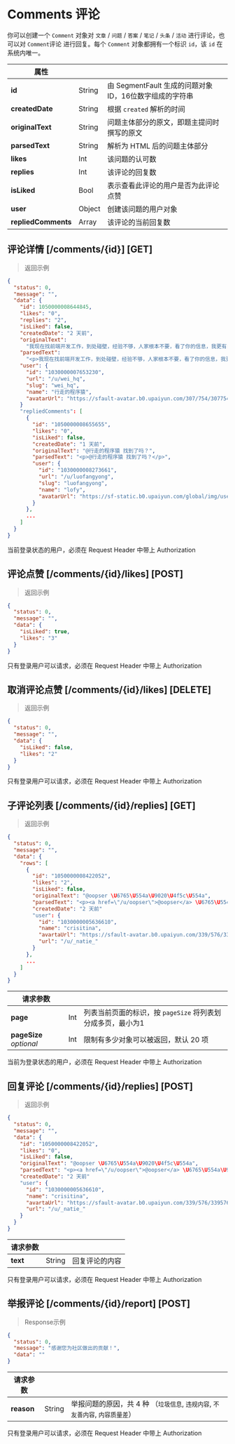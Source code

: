 # Comments 评论

你可以创建一个 `Comment` 对象对 `文章` / `问题` / `答案` / `笔记` / `头条` / `活动` 进行评论，也可以对 `Comment`评论 进行回复。每个 `Comment` 对象都拥有一个标识 `id`，该 `id` 在系统内唯一。

属性 | | |
-------------- | -------------- | -------------- |
**id** | String | 由 SegmentFault 生成的问题对象 ID，16位数字组成的字符串 |
**createdDate** | String | 根据 `created` 解析的时间 |
**originalText** | String | 问题主体部分的原文，即题主提问时撰写的原文 |
**parsedText** | String | 解析为 HTML 后的问题主体部分 |
**likes** | Int | 该问题的认可数 |
**replies** | Int | 该评论的回复数 |
**isLiked** | Bool | 表示查看此评论的用户是否为此评论点赞 |
**user** | Object | 创建该问题的用户对象 |
**repliedComments** | Array | 该评论的当前回复数|


## 评论详情 [/comments/{id}] [GET]

> 返回示例

``` json
{
  "status": 0,
  "message": "",
  "data": {
	"id": 1050000008644845,
	"likes": "0",
	"replies": "2",
	"isLiked": false,
	"createdDate": "2 天前",
	"originalText":
	  "我现在找前端开发工作，到处碰壁，经验不够，人家根本不要，看了你的信息，我更有自信，谢谢你的文章。",
	"parsedText": 
	  "<p>我现在找前端开发工作，到处碰壁，经验不够，人家根本不要，看了你的信息，我更有自信，谢谢你的文章。</p>",
	"user": {
	  "id": "1030000007653230",
	  "url": "/u/wei_hq",
	  "slug": "wei_hq",
	  "name": "行走的程序猿",
	  "avatarUrl": "https://sfault-avatar.b0.upaiyun.com/307/754/3077547314-58b0dd1c62747_medium40"
	}
	"repliedComments": [
	  {
		"id": "1050000008655655",
		"likes": "0",
		"isLiked": false,
		"createdDate": "1 天前",
		"originalText": "@行走的程序猿 找到了吗？",
		"parsedText": "<p>@行走的程序猿 找到了吗？</p>",
		"user": {
		  "id": "1030000008273661",
		  "url": "/u/luofangyong",
		  "slug": "luofangyong",
		  "name": "lofy",
		  "avatarUrl": "https://sf-static.b0.upaiyun.com/global/img/user-40.png"
		}
	  },
	  ...
	]
  }
}
```

<aside class="notice">
当前登录状态的用户，必须在 Request Header 中带上 Authorization
</aside>

## 评论点赞 [/comments/{id}/likes] [POST]

> 返回示例

``` json
{
  "status": 0,
  "message": "",
  "data": {
    "isLiked": true,
    "likes": "3"
  }
}
```

<aside class="notice">
只有登录用户可以请求，必须在 Request Header 中带上 Authorization
</aside>

## 取消评论点赞 [/comments/{id}/likes] [DELETE]

> 返回示例

``` json
{
  "status": 0,
  "message": "",
  "data": {
    "isLiked": false,
    "likes": "2"
  }
}
```

<aside class="notice">
只有登录用户可以请求，必须在 Request Header 中带上 Authorization
</aside>

## 子评论列表 [/comments/{id}/replies] [GET]

> 返回示例 

``` json
{
  "status": 0,
  "message": "",
  "data": {
	"rows": [
	  {
		"id": "1050000008422052",
		"likes": "2",
		"isLiked": false,
		"originalText": "@oopser \U6765\U554a\U9020\U4f5c\U554a",
		"parsedText": "<p><a href=\"/u/oopser\">@oopser</a> \U6765\U554a\U9020\U4f5c\U554a</p>",
		"createdDate": "2 天前"
		"user": {
		  "id": "1030000005636610",
		  "name": "crisitina",
		  "avartaUrl": "https://sfault-avatar.b0.upaiyun.com/339/576/3395766462-58058db405e0e_medium40",
		  "url": "/u/_natie_"
		}
	  },
	  ...
	]
  }
}
```

请求参数 | | |
-------------- | -------------- | -------------- |
**page** | Int | 列表当前页面的标识，按 `pageSize` 将列表划分成多页，最小为1 |
**pageSize** _optional_ | Int | 限制有多少对象可以被返回，默认 20 项 |

<aside class="notice">
当前为登录状态的用户，必须在 Request Header 中带上 Authorization
</aside>

## 回复评论 [/comments/{id}/replies] [POST]

> 返回示例

``` json
{
  "status": 0,
  "message": "",
  "data": {
	"id": "1050000008422052",
	"likes": "0",
	"isLiked": false,
	"originalText": "@oopser \U6765\U554a\U9020\U4f5c\U554a",
	"parsedText": "<p><a href=\"/u/oopser\">@oopser</a> \U6765\U554a\U9020\U4f5c\U554a</p>",
	"createdDate": "2 天前"
	"user": {
	  "id": "1030000005636610",
	  "name": "crisitina",
	  "avartaUrl": "https://sfault-avatar.b0.upaiyun.com/339/576/3395766462-58058db405e0e_medium40",
	  "url": "/u/_natie_"
	}
  }
}
```

请求参数 | | |
-------------- | -------------- | -------------- |
**text** | String | 回复评论的内容 |

<aside class="notice">
只有登录用户可以请求，必须在 Request Header 中带上 Authorization
</aside>

## 举报评论 [/comments/{id}/report] [POST]

> Response示例

``` json
{
  "status": 0,
  "message": "感谢您为社区做出的贡献！",
  "data": ""
}
```

请求参数 | | |
-------------- | -------------- | -------------- |
**reason** | String | 举报问题的原因，共 4 种 （`垃圾信息`, `违规内容`, `不友善内容`, `内容质量差`） |

<aside class="notice">
只有登录用户可以请求，必须在 Request Header 中带上 Authorization
</aside>